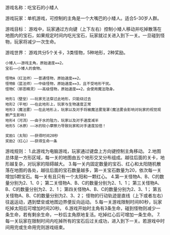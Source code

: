 游戏名称：吃宝石的小矮人

游戏玩家：单机游戏，可控制的主角是一个大嘴巴的小矮人。适合5-30岁人群。

游戏目标：
	游戏中，玩家通过方向键（上下左右）控制小矮人移动并吃掉散落在地图内的宝石，如果规定时间内吃光宝石，玩家就过关进入到下一关。一旦碰到怪物，玩家将减少一次生命。

游戏世界：
	游戏共分5个关卡，3类怪物，5种地形，2种奖励。
	
	小矮人——游戏主角，原始速度==2。
	宝石——小矮人的食物。

	怪物A（红法师）——普通怪物，原始速度==2。
	怪物B（蓝法师）——中级怪物，原始速度==3，且不受地形干扰。
	怪物C（邪恶精灵）——高级怪物，原始速度==2，会使用魔法隐身。

	地形1（壁垒）——玩家无法穿过此地形，只能绕过去
	地形2（平地）——在此地形上，玩家与生物速度正常
	地形3（魔法雾）——在此地形上，玩家以及对手将被魔法雾笼罩(魔法雾会影响对玩家的视觉观察产生影响)
	地形4（河流）——由于水的阻力，玩家以及对手速度减半
	地形5（冰原）——冰的较小摩擦力导致玩家和对手速度加倍！

	奖励1（太阳）——获得时间20秒
	奖励2（红心）——获得生命一条

游戏规则：
	1.此游戏为电脑游戏，玩家通过键盘上方向键控制主角移动。
	2.地图总体是一方形区域，每一关的地图由五个地形交叉分布组成。越往后面的关卡，地形越复杂，对玩家的阻碍越大。
	3.每一关内固定数量的宝石、红心和太阳随机散落在地图的各处，越往后面的宝石数量越多，第一关宝石数量为20，依次每一关增加5颗宝石。每一关有且只有一个太阳和一颗红心。
	4.第一关怪物A、B、C的数量分别为2、1、0；
	  第二关怪物A、B、C的数量分别为2、1、1；
	  第三关怪物A、B、C的数量分别为2、2、1；
	  第四关怪物A、B、C的数量分别为2、3、1；
	  第五关怪物A、B、C的数量分别为2、3、2；
	  怪物的行动轨迹是直线（上下或者左右）往返运动，遇到壁垒或地图边界便反向运动。
	5.每一关游戏限制时间80秒，玩家吃掉太阳后可增加时间20秒。
	6.游戏开始时主角有3条生命，碰到怪物则减少一条生命，若有剩余生命，一秒后主角原地复活。吃掉红心后可增加一条生命。
	7.每一关玩家在限制时间内吃掉所有的宝石后过关成功，进入到下一关。若游戏中时间用完或生命用完则游戏结束。
